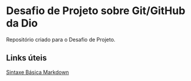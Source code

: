 # Desafio de Projeto sobre Git/GitHub da Dio 
Repositório criado para o Desafio de Projeto.

## Links úteis
[Sintaxe Básica Markdown](https://www.markdownguide.org/basic-syntax/)

